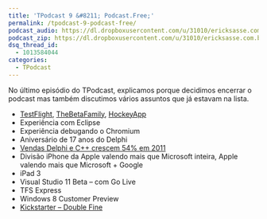 ```yaml
---
title: 'TPodcast 9 &#8211; Podcast.Free;'
permalink: /tpodcast-9-podcast-free/
podcast_audio: https://dl.dropboxusercontent.com/u/31010/ericksasse.com.br/podcast/TPodcast-009.mp3
podcast_zip: https://dl.dropboxusercontent.com/u/31010/ericksasse.com.br/podcast/TPodcast-009.zip
dsq_thread_id:
  - 1013584044
categories:
  - TPodcast
---
```

  No último episódio do TPodcast, explicamos porque decidimos encerrar o podcast mas também discutimos vários assuntos que já estavam na lista.

  * <a href="http://testflightapp.com/" target="_blank">TestFlight</a>, <a href="http://thebetafamily.com/" target="_blank">TheBetaFamily</a>, <a href="http://www.hockeyapp.net/" target="_blank">HockeyApp</a>
  * Experiência com Eclipse
  * Experiência debugando o Chromium
  * Aniversário de 17 anos do Delphi
  * [Vendas Delphi e C++ crescem 54% em 2011][1]
  * Divisão iPhone da Apple valendo mais que Microsoft inteira, Apple valendo mais que Microsoft + Google
  * iPad 3
  * Visual Studio 11 Beta &#8211; com Go Live
  * TFS Express
  * Windows 8 Customer Preview
  * [Kickstarter &#8211; Double Fine][2]

 [1]: http://www.embarcadero.com/press-releases/embarcadero-technologies-grows-delphi-and-c-by-54-in-2011
 [2]: http://www.kickstarter.com/projects/66710809/double-fine-adventure
